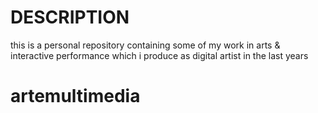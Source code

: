 # DESCRIPTION
this is a personal repository containing some of my work in arts & interactive performance which i produce as digital artist in the last years
# artemultimedia
